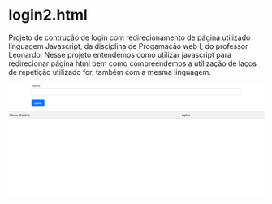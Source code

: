 # login2.html
Projeto de contrução de login com redirecionamento de página utilizado linguagem Javascript, 
da disciplina de Progamação web I, do professor Leonardo.
Nesse projeto entendemos como utilizar javascript para 
redirecionar página html bem como compreendemos a
utilização de laços de repetição utilizado for, também
com a mesma linguagem.
 

 ![imagem info](img/IMAG2.png) 